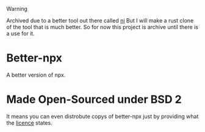 > [!WARNING]
> Archived due to a better tool out there called [ni](https://github.com/antfu-collective/ni)
> But I will make a rust clone of the tool that is much better. So for now this project is archive until there is a use for it.

# Better-npx
A better version of npx.


# Made Open-Sourced under BSD 2
It means you can even distrobute copys of better-npx just by providing what the [licence](./LICENSE) states.